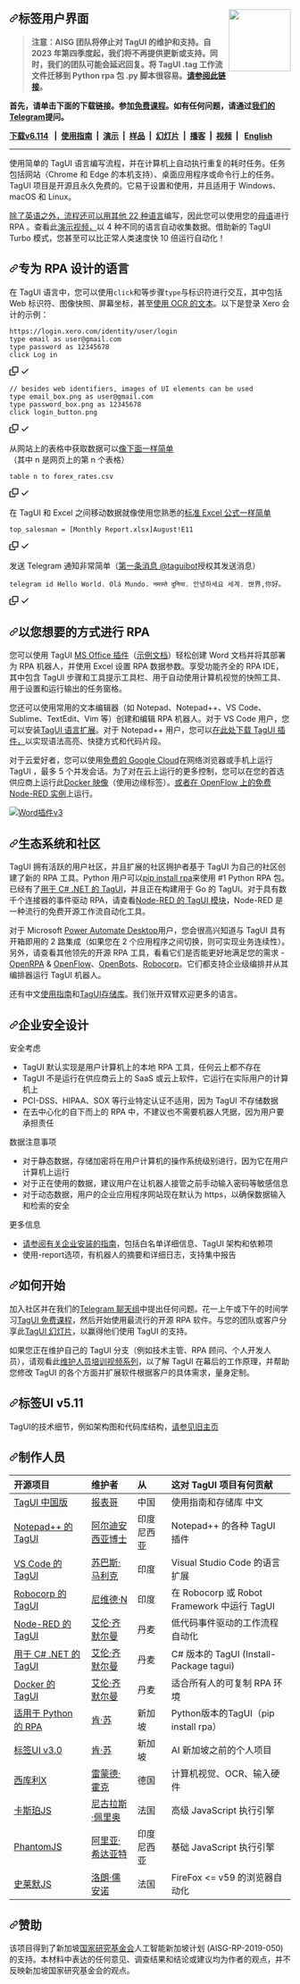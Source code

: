 <div class="Box-sc-g0xbh4-0 bJMeLZ js-snippet-clipboard-copy-unpositioned" data-hpc="true"><article class="markdown-body entry-content container-lg" itemprop="text"><p dir="auto"><a target="_blank" rel="noopener noreferrer nofollow" href="https://raw.githubusercontent.com/kelaberetiv/TagUI/master/src/media/tagui_logo.png"><img src="https://raw.githubusercontent.com/kelaberetiv/TagUI/master/src/media/tagui_logo.png" height="111" align="right" style="max-width: 100%;"></a></p>
<h1 tabindex="-1" dir="auto"><a id="user-content-tagui" class="anchor" aria-hidden="true" tabindex="-1" href="#tagui"><svg class="octicon octicon-link" viewBox="0 0 16 16" version="1.1" width="16" height="16" aria-hidden="true"><path d="m7.775 3.275 1.25-1.25a3.5 3.5 0 1 1 4.95 4.95l-2.5 2.5a3.5 3.5 0 0 1-4.95 0 .751.751 0 0 1 .018-1.042.751.751 0 0 1 1.042-.018 1.998 1.998 0 0 0 2.83 0l2.5-2.5a2.002 2.002 0 0 0-2.83-2.83l-1.25 1.25a.751.751 0 0 1-1.042-.018.751.751 0 0 1-.018-1.042Zm-4.69 9.64a1.998 1.998 0 0 0 2.83 0l1.25-1.25a.751.751 0 0 1 1.042.018.751.751 0 0 1 .018 1.042l-1.25 1.25a3.5 3.5 0 1 1-4.95-4.95l2.5-2.5a3.5 3.5 0 0 1 4.95 0 .751.751 0 0 1-.018 1.042.751.751 0 0 1-1.042.018 1.998 1.998 0 0 0-2.83 0l-2.5 2.5a1.998 1.998 0 0 0 0 2.83Z"></path></svg></a><font style="vertical-align: inherit;"><font style="vertical-align: inherit;">标签用户界面</font></font></h1>
<blockquote>
<p dir="auto"><strong><font style="vertical-align: inherit;"><font style="vertical-align: inherit;">注意：AISG 团队将停止对 TagUI 的维护和支持。</font><font style="vertical-align: inherit;">自 2023 年第四季度起，我们将不再提供更新或支持。</font><font style="vertical-align: inherit;">同时，我们的团队可能会延迟回复。</font><font style="vertical-align: inherit;">将 TagUI .tag 工作流文件迁移到 Python rpa 包 .py 脚本很容易。</font></font><a href="https://github.com/tebelorg/RPA-Python/issues/484" data-hovercard-type="issue" data-hovercard-url="/tebelorg/RPA-Python/issues/484/hovercard"><font style="vertical-align: inherit;"><font style="vertical-align: inherit;">请参阅此链接</font></font></a><font style="vertical-align: inherit;"><font style="vertical-align: inherit;">。</font></font></strong></p>
</blockquote>
<p dir="auto"><strong><font style="vertical-align: inherit;"><font style="vertical-align: inherit;">首先，请单击下面的下载链接。</font><font style="vertical-align: inherit;">参加</font></font><a href="https://learn.aisingapore.org/courses/learn-rpa-with-tagui-beginners-course/" rel="nofollow"><font style="vertical-align: inherit;"><font style="vertical-align: inherit;">免费课程</font></font></a><font style="vertical-align: inherit;"><font style="vertical-align: inherit;">。</font><font style="vertical-align: inherit;">如有任何问题，请通过</font></font><a href="https://t.me/rpa_chat" rel="nofollow"><font style="vertical-align: inherit;"><font style="vertical-align: inherit;">我们的 Telegram</font></font></a><font style="vertical-align: inherit;"><font style="vertical-align: inherit;">提问。</font></font></strong></p>
<p dir="auto"><strong><a href="https://tagui.readthedocs.io/en/latest/setup.html" rel="nofollow"><font style="vertical-align: inherit;"><font style="vertical-align: inherit;">下载v6.114</font></font></a><font style="vertical-align: inherit;"><font style="vertical-align: inherit;"> &ensp;|&ensp;</font></font><a href="https://tagui.readthedocs.io/en/latest/index.html" rel="nofollow"><font style="vertical-align: inherit;"><font style="vertical-align: inherit;">使用指南</font></font></a><font style="vertical-align: inherit;"><font style="vertical-align: inherit;">&ensp;|&ensp;</font></font><a href="https://github.com/aimakerspace/TagUI-Bricks"><font style="vertical-align: inherit;"><font style="vertical-align: inherit;">演示</font></font></a><font style="vertical-align: inherit;"><font style="vertical-align: inherit;">&ensp;|&ensp;</font></font><a href="https://github.com/kelaberetiv/TagUI/tree/master/flows/samples"><font style="vertical-align: inherit;"><font style="vertical-align: inherit;">样品</font></font></a><font style="vertical-align: inherit;"><font style="vertical-align: inherit;">&ensp;|&ensp;</font></font><a href="https://docs.google.com/presentation/d/1pltAMzr0MZsttgg1w2ORH3ontR6Q51W9/edit?usp=sharing&amp;ouid=115132044557947023533&amp;rtpof=true&amp;sd=true" rel="nofollow"><font style="vertical-align: inherit;"><font style="vertical-align: inherit;">幻灯片</font></font></a><font style="vertical-align: inherit;"><font style="vertical-align: inherit;">&ensp;|&ensp;</font></font><a href="https://botnirvana.org/podcast/tagui/" rel="nofollow"><font style="vertical-align: inherit;"><font style="vertical-align: inherit;">播客</font></font></a><font style="vertical-align: inherit;"><font style="vertical-align: inherit;">&ensp;|&ensp;</font></font><a href="https://www.youtube.com/watch?v=C5itbB3sCq0" rel="nofollow"><font style="vertical-align: inherit;"><font style="vertical-align: inherit;">视频</font></font></a><font style="vertical-align: inherit;"><font style="vertical-align: inherit;">&ensp;|&ensp; </font></font><a href="http://www.tagui.com.cn" rel="nofollow"><font style="vertical-align: inherit;"><font style="vertical-align: inherit;">English</font></font></a></strong></p>
<hr>
<p dir="auto"><font style="vertical-align: inherit;"><font style="vertical-align: inherit;">使用简单的 TagUI 语言编写流程，并在计算机上自动执行重复的耗时任务。</font><font style="vertical-align: inherit;">任务包括网站（Chrome 和 Edge 的本机支持）、桌面应用程序或命令行上的任务。</font><font style="vertical-align: inherit;">TagUI 项目是开源且永久免费的。</font><font style="vertical-align: inherit;">它易于设置和使用，并且适用于 Windows、macOS 和 Linux。</font></font></p>
<p dir="auto"><font style="vertical-align: inherit;"></font><a href="https://github.com/kelaberetiv/TagUI/tree/master/src/languages"><font style="vertical-align: inherit;"><font style="vertical-align: inherit;">除了英语之外，流程还可以用其他 22 种语言</font></font></a><font style="vertical-align: inherit;"><font style="vertical-align: inherit;">编写，因此您可以使用您的</font></font><a href="https://github.com/kelaberetiv/TagUI/blob/master/flows/samples/8_chineseflow.tag"><font style="vertical-align: inherit;"><font style="vertical-align: inherit;">母语</font></font></a><font style="vertical-align: inherit;"><font style="vertical-align: inherit;">进行 RPA </font><font style="vertical-align: inherit;">。</font><font style="vertical-align: inherit;">查看此</font></font><a href="https://www.youtube.com/watch?v=o2WMUt0298U" rel="nofollow"><font style="vertical-align: inherit;"><font style="vertical-align: inherit;">演示视频，</font></font></a><font style="vertical-align: inherit;"><font style="vertical-align: inherit;">以 4 种不同的语言自动收集数据。</font><font style="vertical-align: inherit;">借助新的 TagUI Turbo 模式，您甚至可以比正常人类速度快 10 倍运行自动化！</font></font></p>
<h1 tabindex="-1" dir="auto"><a id="user-content-language-designed-for-rpa" class="anchor" aria-hidden="true" tabindex="-1" href="#language-designed-for-rpa"><svg class="octicon octicon-link" viewBox="0 0 16 16" version="1.1" width="16" height="16" aria-hidden="true"><path d="m7.775 3.275 1.25-1.25a3.5 3.5 0 1 1 4.95 4.95l-2.5 2.5a3.5 3.5 0 0 1-4.95 0 .751.751 0 0 1 .018-1.042.751.751 0 0 1 1.042-.018 1.998 1.998 0 0 0 2.83 0l2.5-2.5a2.002 2.002 0 0 0-2.83-2.83l-1.25 1.25a.751.751 0 0 1-1.042-.018.751.751 0 0 1-.018-1.042Zm-4.69 9.64a1.998 1.998 0 0 0 2.83 0l1.25-1.25a.751.751 0 0 1 1.042.018.751.751 0 0 1 .018 1.042l-1.25 1.25a3.5 3.5 0 1 1-4.95-4.95l2.5-2.5a3.5 3.5 0 0 1 4.95 0 .751.751 0 0 1-.018 1.042.751.751 0 0 1-1.042.018 1.998 1.998 0 0 0-2.83 0l-2.5 2.5a1.998 1.998 0 0 0 0 2.83Z"></path></svg></a><font style="vertical-align: inherit;"><font style="vertical-align: inherit;">专为 RPA 设计的语言</font></font></h1>
<p dir="auto"><font style="vertical-align: inherit;"><font style="vertical-align: inherit;">在 TagUI 语言中，您可以使用</font></font><code>click</code><font style="vertical-align: inherit;"><font style="vertical-align: inherit;">和等步骤</font></font><code>type</code><font style="vertical-align: inherit;"><font style="vertical-align: inherit;">与标识符进行交互，其中包括 Web 标识符、图像快照、屏幕坐标，甚至</font></font><a href="https://tagui.readthedocs.io/en/latest/advanced.html#visual-automation-tricks" rel="nofollow"><font style="vertical-align: inherit;"><font style="vertical-align: inherit;">使用 OCR 的文本</font></font></a><font style="vertical-align: inherit;"><font style="vertical-align: inherit;">。</font><font style="vertical-align: inherit;">以下是登录 Xero 会计的示例：</font></font></p>
<div class="snippet-clipboard-content notranslate position-relative overflow-auto"><pre class="notranslate"><code>https://login.xero.com/identity/user/login
type email as user@gmail.com
type password as 12345678
click Log in
</code></pre><div class="zeroclipboard-container">
    <clipboard-copy aria-label="Copy" class="ClipboardButton btn btn-invisible js-clipboard-copy m-2 p-0 tooltipped-no-delay d-flex flex-justify-center flex-items-center" data-copy-feedback="Copied!" data-tooltip-direction="w" value="https://login.xero.com/identity/user/login
type email as user@gmail.com
type password as 12345678
click Log in" tabindex="0" role="button">
      <svg aria-hidden="true" height="16" viewBox="0 0 16 16" version="1.1" width="16" data-view-component="true" class="octicon octicon-copy js-clipboard-copy-icon">
    <path d="M0 6.75C0 5.784.784 5 1.75 5h1.5a.75.75 0 0 1 0 1.5h-1.5a.25.25 0 0 0-.25.25v7.5c0 .138.112.25.25.25h7.5a.25.25 0 0 0 .25-.25v-1.5a.75.75 0 0 1 1.5 0v1.5A1.75 1.75 0 0 1 9.25 16h-7.5A1.75 1.75 0 0 1 0 14.25Z"></path><path d="M5 1.75C5 .784 5.784 0 6.75 0h7.5C15.216 0 16 .784 16 1.75v7.5A1.75 1.75 0 0 1 14.25 11h-7.5A1.75 1.75 0 0 1 5 9.25Zm1.75-.25a.25.25 0 0 0-.25.25v7.5c0 .138.112.25.25.25h7.5a.25.25 0 0 0 .25-.25v-7.5a.25.25 0 0 0-.25-.25Z"></path>
</svg>
      <svg aria-hidden="true" height="16" viewBox="0 0 16 16" version="1.1" width="16" data-view-component="true" class="octicon octicon-check js-clipboard-check-icon color-fg-success d-none">
    <path d="M13.78 4.22a.75.75 0 0 1 0 1.06l-7.25 7.25a.75.75 0 0 1-1.06 0L2.22 9.28a.751.751 0 0 1 .018-1.042.751.751 0 0 1 1.042-.018L6 10.94l6.72-6.72a.75.75 0 0 1 1.06 0Z"></path>
</svg>
    </clipboard-copy>
  </div></div>
<div class="snippet-clipboard-content notranslate position-relative overflow-auto"><pre class="notranslate"><code>// besides web identifiers, images of UI elements can be used
type email_box.png as user@gmail.com
type password_box.png as 12345678
click login_button.png
</code></pre><div class="zeroclipboard-container">
    <clipboard-copy aria-label="Copy" class="ClipboardButton btn btn-invisible js-clipboard-copy m-2 p-0 tooltipped-no-delay d-flex flex-justify-center flex-items-center" data-copy-feedback="Copied!" data-tooltip-direction="w" value="// besides web identifiers, images of UI elements can be used
type email_box.png as user@gmail.com
type password_box.png as 12345678
click login_button.png" tabindex="0" role="button">
      <svg aria-hidden="true" height="16" viewBox="0 0 16 16" version="1.1" width="16" data-view-component="true" class="octicon octicon-copy js-clipboard-copy-icon">
    <path d="M0 6.75C0 5.784.784 5 1.75 5h1.5a.75.75 0 0 1 0 1.5h-1.5a.25.25 0 0 0-.25.25v7.5c0 .138.112.25.25.25h7.5a.25.25 0 0 0 .25-.25v-1.5a.75.75 0 0 1 1.5 0v1.5A1.75 1.75 0 0 1 9.25 16h-7.5A1.75 1.75 0 0 1 0 14.25Z"></path><path d="M5 1.75C5 .784 5.784 0 6.75 0h7.5C15.216 0 16 .784 16 1.75v7.5A1.75 1.75 0 0 1 14.25 11h-7.5A1.75 1.75 0 0 1 5 9.25Zm1.75-.25a.25.25 0 0 0-.25.25v7.5c0 .138.112.25.25.25h7.5a.25.25 0 0 0 .25-.25v-7.5a.25.25 0 0 0-.25-.25Z"></path>
</svg>
      <svg aria-hidden="true" height="16" viewBox="0 0 16 16" version="1.1" width="16" data-view-component="true" class="octicon octicon-check js-clipboard-check-icon color-fg-success d-none">
    <path d="M13.78 4.22a.75.75 0 0 1 0 1.06l-7.25 7.25a.75.75 0 0 1-1.06 0L2.22 9.28a.751.751 0 0 1 .018-1.042.751.751 0 0 1 1.042-.018L6 10.94l6.72-6.72a.75.75 0 0 1 1.06 0Z"></path>
</svg>
    </clipboard-copy>
  </div></div>
<p dir="auto"><font style="vertical-align: inherit;"><font style="vertical-align: inherit;">从网站上的表格中获取数据可以</font></font><a href="https://tagui.readthedocs.io/en/latest/reference.html#table" rel="nofollow"><font style="vertical-align: inherit;"><font style="vertical-align: inherit;">像下面一样简单</font></font></a><font style="vertical-align: inherit;"><font style="vertical-align: inherit;">（其中 n 是网页上的第 n 个表格）</font></font></p>
<div class="snippet-clipboard-content notranslate position-relative overflow-auto"><pre class="notranslate"><code>table n to forex_rates.csv
</code></pre><div class="zeroclipboard-container">
    <clipboard-copy aria-label="Copy" class="ClipboardButton btn btn-invisible js-clipboard-copy m-2 p-0 tooltipped-no-delay d-flex flex-justify-center flex-items-center" data-copy-feedback="Copied!" data-tooltip-direction="w" value="table n to forex_rates.csv" tabindex="0" role="button">
      <svg aria-hidden="true" height="16" viewBox="0 0 16 16" version="1.1" width="16" data-view-component="true" class="octicon octicon-copy js-clipboard-copy-icon">
    <path d="M0 6.75C0 5.784.784 5 1.75 5h1.5a.75.75 0 0 1 0 1.5h-1.5a.25.25 0 0 0-.25.25v7.5c0 .138.112.25.25.25h7.5a.25.25 0 0 0 .25-.25v-1.5a.75.75 0 0 1 1.5 0v1.5A1.75 1.75 0 0 1 9.25 16h-7.5A1.75 1.75 0 0 1 0 14.25Z"></path><path d="M5 1.75C5 .784 5.784 0 6.75 0h7.5C15.216 0 16 .784 16 1.75v7.5A1.75 1.75 0 0 1 14.25 11h-7.5A1.75 1.75 0 0 1 5 9.25Zm1.75-.25a.25.25 0 0 0-.25.25v7.5c0 .138.112.25.25.25h7.5a.25.25 0 0 0 .25-.25v-7.5a.25.25 0 0 0-.25-.25Z"></path>
</svg>
      <svg aria-hidden="true" height="16" viewBox="0 0 16 16" version="1.1" width="16" data-view-component="true" class="octicon octicon-check js-clipboard-check-icon color-fg-success d-none">
    <path d="M13.78 4.22a.75.75 0 0 1 0 1.06l-7.25 7.25a.75.75 0 0 1-1.06 0L2.22 9.28a.751.751 0 0 1 .018-1.042.751.751 0 0 1 1.042-.018L6 10.94l6.72-6.72a.75.75 0 0 1 1.06 0Z"></path>
</svg>
    </clipboard-copy>
  </div></div>
<p dir="auto"><font style="vertical-align: inherit;"><font style="vertical-align: inherit;">在 TagUI 和 Excel 之间移动数据就像使用</font><font style="vertical-align: inherit;">您熟悉的</font></font><a href="https://tagui.readthedocs.io/en/latest/reference.html#excel" rel="nofollow"><font style="vertical-align: inherit;"><font style="vertical-align: inherit;">标准 Excel 公式一样简单</font></font></a><font style="vertical-align: inherit;"></font></p>
<div class="snippet-clipboard-content notranslate position-relative overflow-auto"><pre class="notranslate"><code>top_salesman = [Monthly Report.xlsx]August!E11
</code></pre><div class="zeroclipboard-container">
    <clipboard-copy aria-label="Copy" class="ClipboardButton btn btn-invisible js-clipboard-copy m-2 p-0 tooltipped-no-delay d-flex flex-justify-center flex-items-center" data-copy-feedback="Copied!" data-tooltip-direction="w" value="top_salesman = [Monthly Report.xlsx]August!E11" tabindex="0" role="button">
      <svg aria-hidden="true" height="16" viewBox="0 0 16 16" version="1.1" width="16" data-view-component="true" class="octicon octicon-copy js-clipboard-copy-icon">
    <path d="M0 6.75C0 5.784.784 5 1.75 5h1.5a.75.75 0 0 1 0 1.5h-1.5a.25.25 0 0 0-.25.25v7.5c0 .138.112.25.25.25h7.5a.25.25 0 0 0 .25-.25v-1.5a.75.75 0 0 1 1.5 0v1.5A1.75 1.75 0 0 1 9.25 16h-7.5A1.75 1.75 0 0 1 0 14.25Z"></path><path d="M5 1.75C5 .784 5.784 0 6.75 0h7.5C15.216 0 16 .784 16 1.75v7.5A1.75 1.75 0 0 1 14.25 11h-7.5A1.75 1.75 0 0 1 5 9.25Zm1.75-.25a.25.25 0 0 0-.25.25v7.5c0 .138.112.25.25.25h7.5a.25.25 0 0 0 .25-.25v-7.5a.25.25 0 0 0-.25-.25Z"></path>
</svg>
      <svg aria-hidden="true" height="16" viewBox="0 0 16 16" version="1.1" width="16" data-view-component="true" class="octicon octicon-check js-clipboard-check-icon color-fg-success d-none">
    <path d="M13.78 4.22a.75.75 0 0 1 0 1.06l-7.25 7.25a.75.75 0 0 1-1.06 0L2.22 9.28a.751.751 0 0 1 .018-1.042.751.751 0 0 1 1.042-.018L6 10.94l6.72-6.72a.75.75 0 0 1 1.06 0Z"></path>
</svg>
    </clipboard-copy>
  </div></div>
<p dir="auto"><font style="vertical-align: inherit;"><font style="vertical-align: inherit;">发送 Telegram 通知非常简单（</font></font><a href="https://tagui.readthedocs.io/en/latest/reference.html#telegram" rel="nofollow"><font style="vertical-align: inherit;"><font style="vertical-align: inherit;">第一条消息 @taguibot</font></font></a><font style="vertical-align: inherit;"><font style="vertical-align: inherit;">授权其发送消息）</font></font></p>
<div class="snippet-clipboard-content notranslate position-relative overflow-auto"><pre class="notranslate"><code>telegram id Hello World. Olá Mundo. नमस्ते दुनिया. 안녕하세요 세계. 世界,你好。
</code></pre><div class="zeroclipboard-container">
    <clipboard-copy aria-label="Copy" class="ClipboardButton btn btn-invisible js-clipboard-copy m-2 p-0 tooltipped-no-delay d-flex flex-justify-center flex-items-center" data-copy-feedback="Copied!" data-tooltip-direction="w" value="telegram id Hello World. Olá Mundo. नमस्ते दुनिया. 안녕하세요 세계. 世界,你好。" tabindex="0" role="button">
      <svg aria-hidden="true" height="16" viewBox="0 0 16 16" version="1.1" width="16" data-view-component="true" class="octicon octicon-copy js-clipboard-copy-icon">
    <path d="M0 6.75C0 5.784.784 5 1.75 5h1.5a.75.75 0 0 1 0 1.5h-1.5a.25.25 0 0 0-.25.25v7.5c0 .138.112.25.25.25h7.5a.25.25 0 0 0 .25-.25v-1.5a.75.75 0 0 1 1.5 0v1.5A1.75 1.75 0 0 1 9.25 16h-7.5A1.75 1.75 0 0 1 0 14.25Z"></path><path d="M5 1.75C5 .784 5.784 0 6.75 0h7.5C15.216 0 16 .784 16 1.75v7.5A1.75 1.75 0 0 1 14.25 11h-7.5A1.75 1.75 0 0 1 5 9.25Zm1.75-.25a.25.25 0 0 0-.25.25v7.5c0 .138.112.25.25.25h7.5a.25.25 0 0 0 .25-.25v-7.5a.25.25 0 0 0-.25-.25Z"></path>
</svg>
      <svg aria-hidden="true" height="16" viewBox="0 0 16 16" version="1.1" width="16" data-view-component="true" class="octicon octicon-check js-clipboard-check-icon color-fg-success d-none">
    <path d="M13.78 4.22a.75.75 0 0 1 0 1.06l-7.25 7.25a.75.75 0 0 1-1.06 0L2.22 9.28a.751.751 0 0 1 .018-1.042.751.751 0 0 1 1.042-.018L6 10.94l6.72-6.72a.75.75 0 0 1 1.06 0Z"></path>
</svg>
    </clipboard-copy>
  </div></div>
<h1 tabindex="-1" dir="auto"><a id="user-content-do-rpa-any-way-you-want" class="anchor" aria-hidden="true" tabindex="-1" href="#do-rpa-any-way-you-want"><svg class="octicon octicon-link" viewBox="0 0 16 16" version="1.1" width="16" height="16" aria-hidden="true"><path d="m7.775 3.275 1.25-1.25a3.5 3.5 0 1 1 4.95 4.95l-2.5 2.5a3.5 3.5 0 0 1-4.95 0 .751.751 0 0 1 .018-1.042.751.751 0 0 1 1.042-.018 1.998 1.998 0 0 0 2.83 0l2.5-2.5a2.002 2.002 0 0 0-2.83-2.83l-1.25 1.25a.751.751 0 0 1-1.042-.018.751.751 0 0 1-.018-1.042Zm-4.69 9.64a1.998 1.998 0 0 0 2.83 0l1.25-1.25a.751.751 0 0 1 1.042.018.751.751 0 0 1 .018 1.042l-1.25 1.25a3.5 3.5 0 1 1-4.95-4.95l2.5-2.5a3.5 3.5 0 0 1 4.95 0 .751.751 0 0 1-.018 1.042.751.751 0 0 1-1.042.018 1.998 1.998 0 0 0-2.83 0l-2.5 2.5a1.998 1.998 0 0 0 0 2.83Z"></path></svg></a><font style="vertical-align: inherit;"><font style="vertical-align: inherit;">以您想要的方式进行 RPA</font></font></h1>
<p dir="auto"><font style="vertical-align: inherit;"><font style="vertical-align: inherit;">您可以使用 TagUI </font></font><a href="https://github.com/kelaberetiv/TagUI/blob/master/src/office/README.md"><font style="vertical-align: inherit;"><font style="vertical-align: inherit;">MS Office 插件</font></font></a><font style="vertical-align: inherit;"><font style="vertical-align: inherit;">（</font></font><a href="https://github.com/kelaberetiv/TagUI/files/7031942/Week.3.docx"><font style="vertical-align: inherit;"><font style="vertical-align: inherit;">示例文档</font></font></a><font style="vertical-align: inherit;"><font style="vertical-align: inherit;">）轻松创建 Word 文档并将其部署为 RPA 机器人，并使用 Excel 设置 RPA 数据参数。</font><font style="vertical-align: inherit;">享受功能齐全的 RPA IDE，其中包含 TagUI 步骤和工具提示工具栏、用于自动使用计算机视觉的快照工具、用于设置和运行输出的任务窗格。</font></font></p>
<p dir="auto"><font style="vertical-align: inherit;"><font style="vertical-align: inherit;">您还可以使用常用的文本编辑器（如 Notepad、Notepad++、VS Code、Sublime、TextEdit、Vim 等）创建和编辑 RPA 机器人。对于 VS Code 用户，您可以安装</font></font><a href="https://marketplace.visualstudio.com/items?itemName=TagUisupport.tagui-support" rel="nofollow"><font style="vertical-align: inherit;"><font style="vertical-align: inherit;">TagUI 语言扩展</font></font></a><font style="vertical-align: inherit;"><font style="vertical-align: inherit;">。</font><font style="vertical-align: inherit;">对于 Notepad++ 用户，您可以</font></font><a href="https://github.com/tilyanPristka/TagUI-Snippets-for-NotepadPP"><font style="vertical-align: inherit;"><font style="vertical-align: inherit;">在此处下载 TagUI 插件，</font></font></a><font style="vertical-align: inherit;"><font style="vertical-align: inherit;">以实现语法高亮、快捷方式和代码片段。</font></font></p>
<p dir="auto"><font style="vertical-align: inherit;"><font style="vertical-align: inherit;">对于云爱好者，您可以使用</font></font><a href="https://github.com/kelaberetiv/TagUI/issues/913" data-hovercard-type="issue" data-hovercard-url="/aisingapore/TagUI/issues/913/hovercard"><font style="vertical-align: inherit;"><font style="vertical-align: inherit;">免费的 Google Cloud</font></font></a><font style="vertical-align: inherit;"><font style="vertical-align: inherit;">在网络浏览器或手机上运行 TagUI ，最多 5 个并发会话。</font><font style="vertical-align: inherit;">为了对在云上运行的更多控制，您可以在您的首选供应商上运行此</font></font><a href="https://hub.docker.com/r/openiap/nodered-tagui" rel="nofollow"><font style="vertical-align: inherit;"><font style="vertical-align: inherit;">Docker 映像</font></font></a><font style="vertical-align: inherit;"><font style="vertical-align: inherit;">（使用边缘标签）。</font></font><a href="https://app.openiap.io/" rel="nofollow"><font style="vertical-align: inherit;"><font style="vertical-align: inherit;">或者在 OpenFlow 上的免费 Node-RED 实例</font></font></a><font style="vertical-align: inherit;"><font style="vertical-align: inherit;">上运行</font><font style="vertical-align: inherit;">。</font></font></p>
<p dir="auto"><a target="_blank" rel="noopener noreferrer nofollow" href="https://raw.githubusercontent.com/kelaberetiv/TagUI/master/src/office/word/word_addin_v3.png"><img src="https://raw.githubusercontent.com/kelaberetiv/TagUI/master/src/office/word/word_addin_v3.png" alt="Word插件v3" style="max-width: 100%;"></a></p>
<h1 tabindex="-1" dir="auto"><a id="user-content-ecosystem-and-communities" class="anchor" aria-hidden="true" tabindex="-1" href="#ecosystem-and-communities"><svg class="octicon octicon-link" viewBox="0 0 16 16" version="1.1" width="16" height="16" aria-hidden="true"><path d="m7.775 3.275 1.25-1.25a3.5 3.5 0 1 1 4.95 4.95l-2.5 2.5a3.5 3.5 0 0 1-4.95 0 .751.751 0 0 1 .018-1.042.751.751 0 0 1 1.042-.018 1.998 1.998 0 0 0 2.83 0l2.5-2.5a2.002 2.002 0 0 0-2.83-2.83l-1.25 1.25a.751.751 0 0 1-1.042-.018.751.751 0 0 1-.018-1.042Zm-4.69 9.64a1.998 1.998 0 0 0 2.83 0l1.25-1.25a.751.751 0 0 1 1.042.018.751.751 0 0 1 .018 1.042l-1.25 1.25a3.5 3.5 0 1 1-4.95-4.95l2.5-2.5a3.5 3.5 0 0 1 4.95 0 .751.751 0 0 1-.018 1.042.751.751 0 0 1-1.042.018 1.998 1.998 0 0 0-2.83 0l-2.5 2.5a1.998 1.998 0 0 0 0 2.83Z"></path></svg></a><font style="vertical-align: inherit;"><font style="vertical-align: inherit;">生态系统和社区</font></font></h1>
<p dir="auto"><font style="vertical-align: inherit;"><font style="vertical-align: inherit;">TagUI 拥有活跃的用户社区，并且扩展的社区拥护者基于 TagUI 为自己的社区创建了新的 RPA 工具。</font><font style="vertical-align: inherit;">Python 用户可以</font></font><a href="https://github.com/tebelorg/RPA-Python"><font style="vertical-align: inherit;"><font style="vertical-align: inherit;">pip install rpa</font></font></a><font style="vertical-align: inherit;"><font style="vertical-align: inherit;">来使用 #1 Python RPA 包。</font><font style="vertical-align: inherit;">已经有了</font></font><a href="https://www.nuget.org/packages/tagui" rel="nofollow"><font style="vertical-align: inherit;"><font style="vertical-align: inherit;">用于 C# .NET 的 TagUI</font></font></a><font style="vertical-align: inherit;"><font style="vertical-align: inherit;">，并且正在构建用于 Go 的 TagUI。</font><font style="vertical-align: inherit;">对于具有数千个连接器的事件驱动 RPA，请查看</font></font><a href="https://flows.nodered.org/node/node-red-contrib-tagui" rel="nofollow"><font style="vertical-align: inherit;"><font style="vertical-align: inherit;">Node-RED 的 TagUI 模块</font></font></a><font style="vertical-align: inherit;"><font style="vertical-align: inherit;">，Node-RED 是一种流行的免费开源工作流自动化工具。</font></font></p>
<p dir="auto"><font style="vertical-align: inherit;"><font style="vertical-align: inherit;">对于 Microsoft </font></font><a href="https://flow.microsoft.com/en-us/desktop/" rel="nofollow"><font style="vertical-align: inherit;"><font style="vertical-align: inherit;">Power Automate Desktop</font></font></a><font style="vertical-align: inherit;"><font style="vertical-align: inherit;">用户，您会很高兴知道与 TagUI 具有开箱即用的 2 路集成（如果您在 2 个应用程序之间切换，则可实现业务连续性）。</font><font style="vertical-align: inherit;">另外，请查看其他领先的开源 RPA 工具，看看它们是否能更好地满足您的需求 - </font></font><a href="https://github.com/open-rpa/openrpa"><font style="vertical-align: inherit;"><font style="vertical-align: inherit;">OpenRPA</font></font></a><font style="vertical-align: inherit;"><font style="vertical-align: inherit;"> &amp; </font></font><a href="https://github.com/open-rpa/openflow"><font style="vertical-align: inherit;"><font style="vertical-align: inherit;">OpenFlow</font></font></a><font style="vertical-align: inherit;"><font style="vertical-align: inherit;">、</font></font><a href="https://www.linkedin.com/posts/openbots_openbots-studio-demo-support-for-tag-ui-activity-6788174021964943361-RrUD" rel="nofollow"><font style="vertical-align: inherit;"><font style="vertical-align: inherit;">OpenBots</font></font></a><font style="vertical-align: inherit;"><font style="vertical-align: inherit;">、</font></font><a href="https://youtu.be/HAfQpNZVbKI" rel="nofollow"><font style="vertical-align: inherit;"><font style="vertical-align: inherit;">Robocorp</font></font></a><font style="vertical-align: inherit;"><font style="vertical-align: inherit;">。</font><font style="vertical-align: inherit;">它们都支持企业级编排并从其编排器运行 TagUI 机器人。</font></font></p>
<p dir="auto"><font style="vertical-align: inherit;"><font style="vertical-align: inherit;">还有中文</font></font><a href="http://www.tagui.com.cn" rel="nofollow"><font style="vertical-align: inherit;"><font style="vertical-align: inherit;">使用指南</font></font></a><font style="vertical-align: inherit;"><font style="vertical-align: inherit;">和</font></font><a href="https://gitee.com/TagUIcn" rel="nofollow"><font style="vertical-align: inherit;"><font style="vertical-align: inherit;">TagUI存储库</font></font></a><font style="vertical-align: inherit;"><font style="vertical-align: inherit;">。</font><font style="vertical-align: inherit;">我们张开双臂欢迎更多的语言。</font></font></p>
<h1 tabindex="-1" dir="auto"><a id="user-content-enterprise-security-by-design" class="anchor" aria-hidden="true" tabindex="-1" href="#enterprise-security-by-design"><svg class="octicon octicon-link" viewBox="0 0 16 16" version="1.1" width="16" height="16" aria-hidden="true"><path d="m7.775 3.275 1.25-1.25a3.5 3.5 0 1 1 4.95 4.95l-2.5 2.5a3.5 3.5 0 0 1-4.95 0 .751.751 0 0 1 .018-1.042.751.751 0 0 1 1.042-.018 1.998 1.998 0 0 0 2.83 0l2.5-2.5a2.002 2.002 0 0 0-2.83-2.83l-1.25 1.25a.751.751 0 0 1-1.042-.018.751.751 0 0 1-.018-1.042Zm-4.69 9.64a1.998 1.998 0 0 0 2.83 0l1.25-1.25a.751.751 0 0 1 1.042.018.751.751 0 0 1 .018 1.042l-1.25 1.25a3.5 3.5 0 1 1-4.95-4.95l2.5-2.5a3.5 3.5 0 0 1 4.95 0 .751.751 0 0 1-.018 1.042.751.751 0 0 1-1.042.018 1.998 1.998 0 0 0-2.83 0l-2.5 2.5a1.998 1.998 0 0 0 0 2.83Z"></path></svg></a><font style="vertical-align: inherit;"><font style="vertical-align: inherit;">企业安全设计</font></font></h1>
<p dir="auto"><font style="vertical-align: inherit;"><font style="vertical-align: inherit;">安全考虑</font></font></p>
<ul dir="auto">
<li><font style="vertical-align: inherit;"><font style="vertical-align: inherit;">TagUI 默认实现是用户计算机上的本地 RPA 工具，任何云上都不存在</font></font></li>
<li><font style="vertical-align: inherit;"><font style="vertical-align: inherit;">TagUI 不是运行在供应商云上的 SaaS 或云上软件，它运行在实际用户的计算机上</font></font></li>
<li><font style="vertical-align: inherit;"><font style="vertical-align: inherit;">PCI-DSS、HIPAA、SOX 等行业特定认证不适用，因为 TagUI 不存储数据</font></font></li>
<li><font style="vertical-align: inherit;"><font style="vertical-align: inherit;">在去中心化的自下而上的 RPA 中，不建议也不需要机器人凭据，因为用户要承担责任</font></font></li>
</ul>
<p dir="auto"><font style="vertical-align: inherit;"><font style="vertical-align: inherit;">数据注意事项</font></font></p>
<ul dir="auto">
<li><font style="vertical-align: inherit;"><font style="vertical-align: inherit;">对于静态数据，存储加密将在用户计算机的操作系统级别进行，因为它在用户计算机上运行</font></font></li>
<li><font style="vertical-align: inherit;"><font style="vertical-align: inherit;">对于正在使用的数据，建议用户在让机器人接管之前手动输入密码等敏感信息</font></font></li>
<li><font style="vertical-align: inherit;"><font style="vertical-align: inherit;">对于动态数据，用户的企业应用程序网站现在默认为 https，以确保数据输入和检索的安全</font></font></li>
</ul>
<p dir="auto"><font style="vertical-align: inherit;"><font style="vertical-align: inherit;">更多信息</font></font></p>
<ul dir="auto">
<li><a href="https://github.com/kelaberetiv/TagUI/raw/master/src/media/TagUI%20Enterprise%20Setup%20v1.7.docx"><font style="vertical-align: inherit;"><font style="vertical-align: inherit;">请参阅有关企业安装的指南</font></font></a><font style="vertical-align: inherit;"><font style="vertical-align: inherit;">，包括白名单详细信息、TagUI 架构和依赖项</font></font></li>
<li><font style="vertical-align: inherit;"><font style="vertical-align: inherit;">使用-report选项，有机器人的摘要和详细日志，支持集中报告</font></font></li>
</ul>
<h1 tabindex="-1" dir="auto"><a id="user-content-how-to-get-started" class="anchor" aria-hidden="true" tabindex="-1" href="#how-to-get-started"><svg class="octicon octicon-link" viewBox="0 0 16 16" version="1.1" width="16" height="16" aria-hidden="true"><path d="m7.775 3.275 1.25-1.25a3.5 3.5 0 1 1 4.95 4.95l-2.5 2.5a3.5 3.5 0 0 1-4.95 0 .751.751 0 0 1 .018-1.042.751.751 0 0 1 1.042-.018 1.998 1.998 0 0 0 2.83 0l2.5-2.5a2.002 2.002 0 0 0-2.83-2.83l-1.25 1.25a.751.751 0 0 1-1.042-.018.751.751 0 0 1-.018-1.042Zm-4.69 9.64a1.998 1.998 0 0 0 2.83 0l1.25-1.25a.751.751 0 0 1 1.042.018.751.751 0 0 1 .018 1.042l-1.25 1.25a3.5 3.5 0 1 1-4.95-4.95l2.5-2.5a3.5 3.5 0 0 1 4.95 0 .751.751 0 0 1-.018 1.042.751.751 0 0 1-1.042.018 1.998 1.998 0 0 0-2.83 0l-2.5 2.5a1.998 1.998 0 0 0 0 2.83Z"></path></svg></a><font style="vertical-align: inherit;"><font style="vertical-align: inherit;">如何开始</font></font></h1>
<p dir="auto"><font style="vertical-align: inherit;"><font style="vertical-align: inherit;">加入社区并在我们的</font></font><a href="https://t.me/rpa_chat" rel="nofollow"><font style="vertical-align: inherit;"><font style="vertical-align: inherit;">Telegram 聊天组</font></font></a><font style="vertical-align: inherit;"><font style="vertical-align: inherit;">中提出任何问题。</font><font style="vertical-align: inherit;">花一上午或下午的时间学习</font></font><a href="https://learn.aisingapore.org/courses/learn-rpa-with-tagui-beginners-course/" rel="nofollow"><font style="vertical-align: inherit;"><font style="vertical-align: inherit;">TagUI 免费课程</font></font></a><font style="vertical-align: inherit;"><font style="vertical-align: inherit;">，然后开始使用最流行的开源 RPA 软件。</font><font style="vertical-align: inherit;">与您的团队或客户分享此</font></font><a href="https://docs.google.com/presentation/d/1pltAMzr0MZsttgg1w2ORH3ontR6Q51W9/edit?usp=sharing&amp;ouid=115132044557947023533&amp;rtpof=true&amp;sd=true" rel="nofollow"><font style="vertical-align: inherit;"><font style="vertical-align: inherit;">TagUI 幻灯片</font></font></a><font style="vertical-align: inherit;"><font style="vertical-align: inherit;">，以赢得他们使用 TagUI 的支持。</font></font></p>
<p dir="auto"><font style="vertical-align: inherit;"><font style="vertical-align: inherit;">如果您正在维护自己的 TagUI 分支（例如技术主管、RPA 顾问、个人开发人员），请观看此</font></font><a href="https://www.youtube.com/watch?v=oq8HlJujraE" rel="nofollow"><font style="vertical-align: inherit;"><font style="vertical-align: inherit;">维护人员培训视频系列</font></font></a><font style="vertical-align: inherit;"><font style="vertical-align: inherit;">，以了解 TagUI 在幕后的工作原理，并帮助您修改 TagUI 的各个方面并扩展软件根据客户的具体需求，量身定制。</font></font></p>
<h1 tabindex="-1" dir="auto"><a id="user-content-tagui-v511" class="anchor" aria-hidden="true" tabindex="-1" href="#tagui-v511"><svg class="octicon octicon-link" viewBox="0 0 16 16" version="1.1" width="16" height="16" aria-hidden="true"><path d="m7.775 3.275 1.25-1.25a3.5 3.5 0 1 1 4.95 4.95l-2.5 2.5a3.5 3.5 0 0 1-4.95 0 .751.751 0 0 1 .018-1.042.751.751 0 0 1 1.042-.018 1.998 1.998 0 0 0 2.83 0l2.5-2.5a2.002 2.002 0 0 0-2.83-2.83l-1.25 1.25a.751.751 0 0 1-1.042-.018.751.751 0 0 1-.018-1.042Zm-4.69 9.64a1.998 1.998 0 0 0 2.83 0l1.25-1.25a.751.751 0 0 1 1.042.018.751.751 0 0 1 .018 1.042l-1.25 1.25a3.5 3.5 0 1 1-4.95-4.95l2.5-2.5a3.5 3.5 0 0 1 4.95 0 .751.751 0 0 1-.018 1.042.751.751 0 0 1-1.042.018 1.998 1.998 0 0 0-2.83 0l-2.5 2.5a1.998 1.998 0 0 0 0 2.83Z"></path></svg></a><font style="vertical-align: inherit;"><font style="vertical-align: inherit;">标签UI v5.11</font></font></h1>
<p dir="auto"><font style="vertical-align: inherit;"><font style="vertical-align: inherit;">TagUI的技术细节，例如架构图和代码库结构，</font></font><a href="https://github.com/kelaberetiv/TagUI/tree/pre_v6"><font style="vertical-align: inherit;"><font style="vertical-align: inherit;">请参见旧主页</font></font></a></p>
<h1 tabindex="-1" dir="auto"><a id="user-content-credits" class="anchor" aria-hidden="true" tabindex="-1" href="#credits"><svg class="octicon octicon-link" viewBox="0 0 16 16" version="1.1" width="16" height="16" aria-hidden="true"><path d="m7.775 3.275 1.25-1.25a3.5 3.5 0 1 1 4.95 4.95l-2.5 2.5a3.5 3.5 0 0 1-4.95 0 .751.751 0 0 1 .018-1.042.751.751 0 0 1 1.042-.018 1.998 1.998 0 0 0 2.83 0l2.5-2.5a2.002 2.002 0 0 0-2.83-2.83l-1.25 1.25a.751.751 0 0 1-1.042-.018.751.751 0 0 1-.018-1.042Zm-4.69 9.64a1.998 1.998 0 0 0 2.83 0l1.25-1.25a.751.751 0 0 1 1.042.018.751.751 0 0 1 .018 1.042l-1.25 1.25a3.5 3.5 0 1 1-4.95-4.95l2.5-2.5a3.5 3.5 0 0 1 4.95 0 .751.751 0 0 1-.018 1.042.751.751 0 0 1-1.042.018 1.998 1.998 0 0 0-2.83 0l-2.5 2.5a1.998 1.998 0 0 0 0 2.83Z"></path></svg></a><font style="vertical-align: inherit;"><font style="vertical-align: inherit;">制作人员</font></font></h1>
<table>
<thead>
<tr>
<th align="left"><font style="vertical-align: inherit;"><font style="vertical-align: inherit;">开源项目</font></font></th>
<th align="left"><font style="vertical-align: inherit;"><font style="vertical-align: inherit;">维护者</font></font></th>
<th align="left"><font style="vertical-align: inherit;"><font style="vertical-align: inherit;">从</font></font></th>
<th align="left"><font style="vertical-align: inherit;"><font style="vertical-align: inherit;">这对 TagUI 项目有何贡献</font></font></th>
</tr>
</thead>
<tbody>
<tr>
<td align="left"><a href="http://www.tagui.com.cn" rel="nofollow"><font style="vertical-align: inherit;"><font style="vertical-align: inherit;">TagUI 中国版</font></font></a></td>
<td align="left"><a href="https://www.zhihu.com/people/baobiaoge" rel="nofollow"><font style="vertical-align: inherit;"><font style="vertical-align: inherit;">报表哥</font></font></a></td>
<td align="left"><font style="vertical-align: inherit;"><font style="vertical-align: inherit;">中国</font></font></td>
<td align="left"><font style="vertical-align: inherit;"><font style="vertical-align: inherit;">使用指南和存储库 中文</font></font></td>
</tr>
<tr>
<td align="left"><a href="https://github.com/tilyanPristka/TagUI-Snippets-for-NotepadPP"><font style="vertical-align: inherit;"><font style="vertical-align: inherit;">Notepad++ 的 TagUI</font></font></a></td>
<td align="left"><a href="https://www.linkedin.com/in/muhammad-ardyansyah/" rel="nofollow"><font style="vertical-align: inherit;"><font style="vertical-align: inherit;">阿尔迪安西亚博士</font></font></a></td>
<td align="left"><font style="vertical-align: inherit;"><font style="vertical-align: inherit;">印度尼西亚</font></font></td>
<td align="left"><font style="vertical-align: inherit;"><font style="vertical-align: inherit;">Notepad++ 的各种 TagUI 插件</font></font></td>
</tr>
<tr>
<td align="left"><a href="https://marketplace.visualstudio.com/items?itemName=TagUisupport.tagui-support" rel="nofollow"><font style="vertical-align: inherit;"><font style="vertical-align: inherit;">VS Code 的 TagUI</font></font></a></td>
<td align="left"><a href="https://www.linkedin.com/in/subhasmalik/" rel="nofollow"><font style="vertical-align: inherit;"><font style="vertical-align: inherit;">苏巴斯·马利克</font></font></a></td>
<td align="left"><font style="vertical-align: inherit;"><font style="vertical-align: inherit;">印度</font></font></td>
<td align="left"><font style="vertical-align: inherit;"><font style="vertical-align: inherit;">Visual Studio Code 的语言扩展</font></font></td>
</tr>
<tr>
<td align="left"><a href="https://youtu.be/HAfQpNZVbKI" rel="nofollow"><font style="vertical-align: inherit;"><font style="vertical-align: inherit;">Robocorp 的 TagUI</font></font></a></td>
<td align="left"><a href="https://www.linkedin.com/in/nived-n-776470139/" rel="nofollow"><font style="vertical-align: inherit;"><font style="vertical-align: inherit;">尼维德·N</font></font></a></td>
<td align="left"><font style="vertical-align: inherit;"><font style="vertical-align: inherit;">印度</font></font></td>
<td align="left"><font style="vertical-align: inherit;"><font style="vertical-align: inherit;">在 Robocorp 或 Robot Framework 中运行 TagUI</font></font></td>
</tr>
<tr>
<td align="left"><a href="https://flows.nodered.org/node/node-red-contrib-tagui" rel="nofollow"><font style="vertical-align: inherit;"><font style="vertical-align: inherit;">Node-RED 的 TagUI</font></font></a></td>
<td align="left"><a href="https://www.linkedin.com/in/skadefro/" rel="nofollow"><font style="vertical-align: inherit;"><font style="vertical-align: inherit;">艾伦·齐默尔曼</font></font></a></td>
<td align="left"><font style="vertical-align: inherit;"><font style="vertical-align: inherit;">丹麦</font></font></td>
<td align="left"><font style="vertical-align: inherit;"><font style="vertical-align: inherit;">低代码事件驱动的工作流程自动化</font></font></td>
</tr>
<tr>
<td align="left"><a href="https://www.nuget.org/packages/tagui" rel="nofollow"><font style="vertical-align: inherit;"><font style="vertical-align: inherit;">用于 C# .NET 的 TagUI</font></font></a></td>
<td align="left"><a href="https://www.linkedin.com/in/skadefro/" rel="nofollow"><font style="vertical-align: inherit;"><font style="vertical-align: inherit;">艾伦·齐默尔曼</font></font></a></td>
<td align="left"><font style="vertical-align: inherit;"><font style="vertical-align: inherit;">丹麦</font></font></td>
<td align="left"><font style="vertical-align: inherit;"><font style="vertical-align: inherit;">C# 版本的 TagUI (Install-Package tagui)</font></font></td>
</tr>
<tr>
<td align="left"><a href="https://hub.docker.com/r/openiap/nodered-tagui" rel="nofollow"><font style="vertical-align: inherit;"><font style="vertical-align: inherit;">Docker 的 TagUI</font></font></a></td>
<td align="left"><a href="https://www.linkedin.com/in/skadefro/" rel="nofollow"><font style="vertical-align: inherit;"><font style="vertical-align: inherit;">艾伦·齐默尔曼</font></font></a></td>
<td align="left"><font style="vertical-align: inherit;"><font style="vertical-align: inherit;">丹麦</font></font></td>
<td align="left"><font style="vertical-align: inherit;"><font style="vertical-align: inherit;">适合所有人的可复制 RPA 环境</font></font></td>
</tr>
<tr>
<td align="left"><a href="https://github.com/tebelorg/RPA-Python"><font style="vertical-align: inherit;"><font style="vertical-align: inherit;">适用于 Python 的 RPA</font></font></a></td>
<td align="left"><a href="https://github.com/kensoh"><font style="vertical-align: inherit;"><font style="vertical-align: inherit;">肯·苏</font></font></a></td>
<td align="left"><font style="vertical-align: inherit;"><font style="vertical-align: inherit;">新加坡</font></font></td>
<td align="left"><font style="vertical-align: inherit;"><font style="vertical-align: inherit;">Python版本的TagUI（pip install rpa）</font></font></td>
</tr>
<tr>
<td align="left"><a href="https://github.com/kensoh/TagUI/tree/before_aisg"><font style="vertical-align: inherit;"><font style="vertical-align: inherit;">标签UI v3.0</font></font></a></td>
<td align="left"><a href="https://github.com/kensoh"><font style="vertical-align: inherit;"><font style="vertical-align: inherit;">肯·苏</font></font></a></td>
<td align="left"><font style="vertical-align: inherit;"><font style="vertical-align: inherit;">新加坡</font></font></td>
<td align="left"><font style="vertical-align: inherit;"><font style="vertical-align: inherit;">AI 新加坡之前的个人项目</font></font></td>
</tr>
<tr>
<td align="left"><a href="http://sikulix.com" rel="nofollow"><font style="vertical-align: inherit;"><font style="vertical-align: inherit;">西库利X</font></font></a></td>
<td align="left"><a href="https://github.com/RaiMan/"><font style="vertical-align: inherit;"><font style="vertical-align: inherit;">雷蒙德·霍克</font></font></a></td>
<td align="left"><font style="vertical-align: inherit;"><font style="vertical-align: inherit;">德国</font></font></td>
<td align="left"><font style="vertical-align: inherit;"><font style="vertical-align: inherit;">计算机视觉、OCR、输入硬件</font></font></td>
</tr>
<tr>
<td align="left"><a href="http://casperjs.org" rel="nofollow"><font style="vertical-align: inherit;"><font style="vertical-align: inherit;">卡斯珀JS</font></font></a></td>
<td align="left"><a href="https://github.com/n1k0"><font style="vertical-align: inherit;"><font style="vertical-align: inherit;">尼古拉斯·佩里奥</font></font></a></td>
<td align="left"><font style="vertical-align: inherit;"><font style="vertical-align: inherit;">法国</font></font></td>
<td align="left"><font style="vertical-align: inherit;"><font style="vertical-align: inherit;">高级 JavaScript 执行引擎</font></font></td>
</tr>
<tr>
<td align="left"><a href="https://github.com/ariya/phantomjs"><font style="vertical-align: inherit;"><font style="vertical-align: inherit;">PhantomJS</font></font></a></td>
<td align="left"><a href="https://github.com/ariya"><font style="vertical-align: inherit;"><font style="vertical-align: inherit;">阿里亚·希达亚特</font></font></a></td>
<td align="left"><font style="vertical-align: inherit;"><font style="vertical-align: inherit;">印度尼西亚</font></font></td>
<td align="left"><font style="vertical-align: inherit;"><font style="vertical-align: inherit;">基础 JavaScript 执行引擎</font></font></td>
</tr>
<tr>
<td align="left"><a href="https://slimerjs.org" rel="nofollow"><font style="vertical-align: inherit;"><font style="vertical-align: inherit;">史莱默JS</font></font></a></td>
<td align="left"><a href="https://github.com/laurentj"><font style="vertical-align: inherit;"><font style="vertical-align: inherit;">洛朗·儒安诺</font></font></a></td>
<td align="left"><font style="vertical-align: inherit;"><font style="vertical-align: inherit;">法国</font></font></td>
<td align="left"><font style="vertical-align: inherit;"><font style="vertical-align: inherit;">FireFox &lt;= v59 的浏览器自动化</font></font></td>
</tr>
</tbody>
</table>
<h1 tabindex="-1" dir="auto"><a id="user-content-sponsor" class="anchor" aria-hidden="true" tabindex="-1" href="#sponsor"><svg class="octicon octicon-link" viewBox="0 0 16 16" version="1.1" width="16" height="16" aria-hidden="true"><path d="m7.775 3.275 1.25-1.25a3.5 3.5 0 1 1 4.95 4.95l-2.5 2.5a3.5 3.5 0 0 1-4.95 0 .751.751 0 0 1 .018-1.042.751.751 0 0 1 1.042-.018 1.998 1.998 0 0 0 2.83 0l2.5-2.5a2.002 2.002 0 0 0-2.83-2.83l-1.25 1.25a.751.751 0 0 1-1.042-.018.751.751 0 0 1-.018-1.042Zm-4.69 9.64a1.998 1.998 0 0 0 2.83 0l1.25-1.25a.751.751 0 0 1 1.042.018.751.751 0 0 1 .018 1.042l-1.25 1.25a3.5 3.5 0 1 1-4.95-4.95l2.5-2.5a3.5 3.5 0 0 1 4.95 0 .751.751 0 0 1-.018 1.042.751.751 0 0 1-1.042.018 1.998 1.998 0 0 0-2.83 0l-2.5 2.5a1.998 1.998 0 0 0 0 2.83Z"></path></svg></a><font style="vertical-align: inherit;"><font style="vertical-align: inherit;">赞助</font></font></h1>
<p dir="auto"><font style="vertical-align: inherit;"><font style="vertical-align: inherit;">该项目得到了新加坡</font></font><a href="https://www.nrf.gov.sg" rel="nofollow"><font style="vertical-align: inherit;"><font style="vertical-align: inherit;">国家研究基金会</font></font></a><font style="vertical-align: inherit;"><font style="vertical-align: inherit;">人工智能新加坡计划 (AISG-RP-2019-050) 的支持。</font><font style="vertical-align: inherit;">本材料中表达的任何意见、调查结果和结论或建议均为作者的观点，并不反映新加坡国家研究基金会的观点。</font></font></p>
</article></div>
